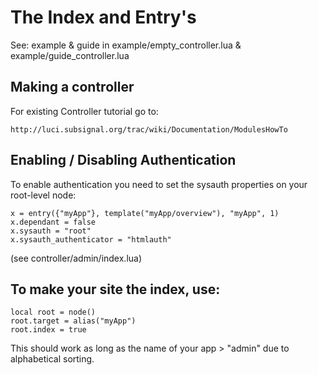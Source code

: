 The Index and Entry's
=====================

See: example & guide in example/empty_controller.lua & example/guide_controller.lua

Making a controller
--------------------

For existing Controller tutorial go to:

    http://luci.subsignal.org/trac/wiki/Documentation/ModulesHowTo

Enabling / Disabling Authentication
-----------------------------------

To enable authentication you need to set the sysauth properties on your root-level node:

    x = entry({"myApp"}, template("myApp/overview"), "myApp", 1)
    x.dependant = false
    x.sysauth = "root"
    x.sysauth_authenticator = "htmlauth"

(see controller/admin/index.lua)

To make your site the index, use:
----------------------------------

    local root = node()
    root.target = alias("myApp")
    root.index = true

This should work as long as the name of your app > "admin" due to alphabetical sorting.
